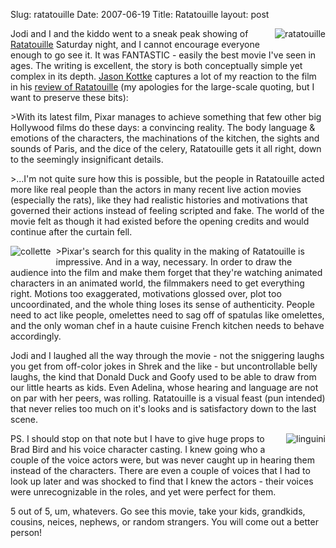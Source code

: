 Slug: ratatouille
Date: 2007-06-19
Title: Ratatouille
layout: post

<img alt="ratatouille" class="at-xid-6a010534988cd3970b0120a5b3677a970c" src="http://steveivy.typepad.com/.a/6a010534988cd3970b0120a5b3677a970c-pi" style="float:right; margin: 0 0 8px 8px;" /> Jodi and I and the kiddo went to a sneak peak showing of [Ratatouille](http://disney.go.com/disneypictures/ratatouille/) Saturday night, and I cannot encourage everyone enough to go see it. It was FANTASTIC - easily the best movie I&#39;ve seen in ages. The writing is excellent, the story is both conceptually simple yet complex in its depth. [Jason Kottke](http://www.kottke.org) captures a lot of my reaction to the film in his [review of Ratatouille](http://www.kottke.org/07/06/ratatouille) (my apologies for the large-scale quoting, but I want to preserve these bits):

&gt;With its latest film, Pixar manages to achieve something that few other big Hollywood films do these days: a convincing reality. The body language &amp; emotions of the characters, the machinations of the kitchen, the sights and sounds of Paris, and the dice of the celery, Ratatouille gets it all right, down to the seemingly insignificant details.

&gt;...I&#39;m not quite sure how this is possible, but the people in Ratatouille acted more like real people than the actors in many recent live action movies (especially the rats), like they had realistic histories and motivations that governed their actions instead of feeling scripted and fake. The world of the movie felt as though it had existed before the opening credits and would continue after the curtain fell.

<img alt="collette" class="at-xid-6a010534988cd3970b0120a5b36787970c" src="http://steveivy.typepad.com/.a/6a010534988cd3970b0120a5b36787970c-pi" style="float: left; margin: 0 8px 8px 0;" />

&gt;Pixar&#39;s search for this quality in the making of Ratatouille is impressive. And in a way, necessary. In order to draw the audience into the film and make them forget that they&#39;re watching animated characters in an animated world, the filmmakers need to get everything right. Motions too exaggerated, motivations glossed over, plot too uncoordinated, and the whole thing loses its sense of authenticity. People need to act like people, omelettes need to sag off of spatulas like omelettes, and the only woman chef in a haute cuisine French kitchen needs to behave accordingly.

Jodi and I laughed all the way through the movie - not the sniggering laughs you get from off-color jokes in Shrek and the like - but uncontrollable belly laughs, the kind that Donald Duck and Goofy used to be able to draw from our little hearts as kids. Even Adelina, whose hearing and language are not on par with her peers, was rolling. Ratatouille is a visual feast (pun intended) that never relies too much on it&#39;s looks and is satisfactory down to the last scene.

<img alt="linguini" class="at-xid-6a010534988cd3970b0120a5b3678e970c" src="http://steveivy.typepad.com/.a/6a010534988cd3970b0120a5b3678e970c-pi" style="float: right; margin: 0 0 8px 8px;" />

PS. I should stop on that note but I have to give huge props to Brad Bird and his voice character casting. I knew going who a couple of the voice actors were, but was never caught up in hearing them instead of the characters. There are even a couple of voices that I had to look up later and was shocked to find that I knew the actors - their voices were unrecognizable in the roles, and yet were perfect for them.

5 out of 5, um, whatevers. Go see this movie, take your kids, grandkids, cousins, neices, nephews, or random strangers. You will come out a better person!
